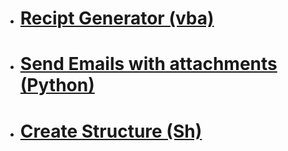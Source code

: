 - # [Recipt Generator (vba)](https://github.com/lfteixeira996/my_own_scripts/tree/main/Recipt_Generator)

 - # [Send Emails with attachments (Python)](https://github.com/lfteixeira996/my_own_scripts/tree/main/Send_Email)
 
 - # [Create Structure (Sh)](https://github.com/lfteixeira996/my_own_scripts/tree/main/Create_Structure)
